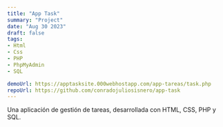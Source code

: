 ```yaml
---
title: "App Task"
summary: "Project"
date: "Aug 30 2023"
draft: false
tags:
- Html
- Css
- PHP
- PhpMyAdmin
- SQL

demoUrl: https://apptasksite.000webhostapp.com/app-tareas/task.php
repoUrl: https://github.com/conradojuliosisnero/app-task
---
```


Una aplicación de gestión de tareas, desarrollada con HTML, CSS, PHP y SQL.